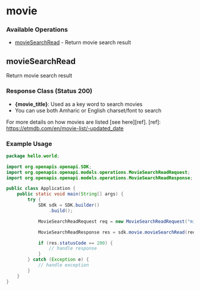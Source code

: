 # movie

### Available Operations

* [movieSearchRead](#moviesearchread) - Return movie search result

## movieSearchRead

Return movie search result

### Response Class (Status 200)

* __{movie_title}__: Used as a key word to search movies
* You can use both Amharic or English charset/font to search

For more details on how movies are listed [see here][ref].
[ref]: https://etmdb.com/en/movie-list/-updated_date

### Example Usage

```java
package hello.world;

import org.openapis.openapi.SDK;
import org.openapis.openapi.models.operations.MovieSearchReadRequest;
import org.openapis.openapi.models.operations.MovieSearchReadResponse;

public class Application {
    public static void main(String[] args) {
        try {
            SDK sdk = SDK.builder()
                .build();

            MovieSearchReadRequest req = new MovieSearchReadRequest("minus");            

            MovieSearchReadResponse res = sdk.movie.movieSearchRead(req);

            if (res.statusCode == 200) {
                // handle response
            }
        } catch (Exception e) {
            // handle exception
        }
    }
}
```
